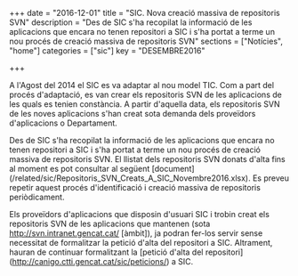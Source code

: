 +++
date        = "2016-12-01"
title       = "SIC. Nova creació massiva de repositoris SVN"
description = "Des de SIC s'ha recopilat la informació de les aplicacions que encara no tenen repositori a SIC i s'ha portat a terme un nou procés de creació massiva de repositoris SVN"
sections    = ["Notícies", "home"]
categories  = ["sic"]
key         = "DESEMBRE2016"

+++

A l'Agost del 2014 el SIC es va adaptar al nou model TIC. Com a part del procés d'adaptació, es van crear els repositoris SVN de les aplicacions de les quals es tenien constància. A partir d'aquella data, els repositoris SVN de les noves aplicacions s'han creat sota demanda dels proveïdors d'aplicacions o Departament.

Des de SIC s'ha recopilat la informació de les aplicacions que encara no tenen repositori a SIC i s'ha portat a terme un nou procés de creació massiva de repositoris SVN. El llistat dels repositoris SVN donats d'alta fins al moment es pot consultar al següent [document] (/related/sic/Repositoris_SVN_Creats_A_SIC_Novembre2016.xlsx). Es preveu repetir aquest procés d'identificació i creació massiva de repositoris periòdicament.

Els proveïdors d'aplicacions que disposin d'usuari SIC i trobin creat els repositoris SVN de les aplicacions que mantenen (sota http://svn.intranet.gencat.cat/ [àmbit]), ja podran fer-los servir sense necessitat de formalitzar la petició d'alta del repositori a SIC. Altrament, hauran de continuar formalitzant la [petició d'alta del repositori] (http://canigo.ctti.gencat.cat/sic/peticions/) a SIC.
